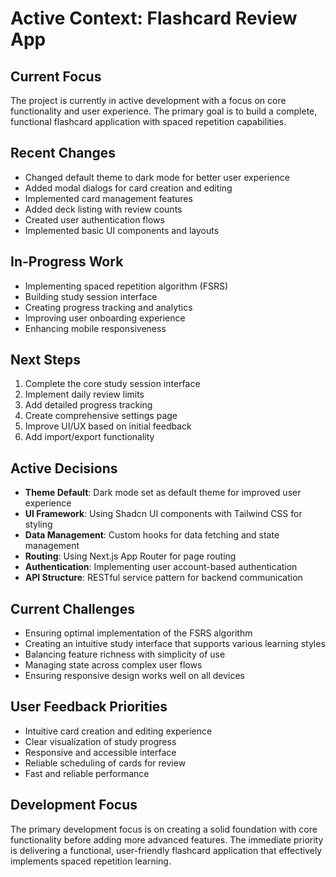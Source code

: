 # Active Context: Flashcard Review App

## Current Focus
The project is currently in active development with a focus on core functionality and user experience. The primary goal is to build a complete, functional flashcard application with spaced repetition capabilities.

## Recent Changes
- Changed default theme to dark mode for better user experience
- Added modal dialogs for card creation and editing
- Implemented card management features
- Added deck listing with review counts
- Created user authentication flows
- Implemented basic UI components and layouts

## In-Progress Work
- Implementing spaced repetition algorithm (FSRS)
- Building study session interface
- Creating progress tracking and analytics
- Improving user onboarding experience
- Enhancing mobile responsiveness

## Next Steps
1. Complete the core study session interface
2. Implement daily review limits
3. Add detailed progress tracking
4. Create comprehensive settings page
5. Improve UI/UX based on initial feedback
6. Add import/export functionality

## Active Decisions
- **Theme Default**: Dark mode set as default theme for improved user experience
- **UI Framework**: Using Shadcn UI components with Tailwind CSS for styling
- **Data Management**: Custom hooks for data fetching and state management
- **Routing**: Using Next.js App Router for page routing
- **Authentication**: Implementing user account-based authentication
- **API Structure**: RESTful service pattern for backend communication

## Current Challenges
- Ensuring optimal implementation of the FSRS algorithm
- Creating an intuitive study interface that supports various learning styles
- Balancing feature richness with simplicity of use
- Managing state across complex user flows
- Ensuring responsive design works well on all devices

## User Feedback Priorities
- Intuitive card creation and editing experience
- Clear visualization of study progress
- Responsive and accessible interface
- Reliable scheduling of cards for review
- Fast and reliable performance

## Development Focus
The primary development focus is on creating a solid foundation with core functionality before adding more advanced features. The immediate priority is delivering a functional, user-friendly flashcard application that effectively implements spaced repetition learning. 